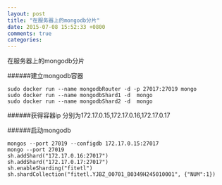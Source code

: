 ```yaml
---
layout: post
title: "在服务器上的mongodb分片"
date: 2015-07-08 15:52:33 +0800
comments: true
categories: 
---
```


在服务器上的mongodb分片

######建立mongodb容器

	sudo docker run --name mongodbRouter -d -p 27017:27019 mongo
	sudo docker run --name mongodbShard1 -d  mongo
	sudo docker run --name mongodbShard2 -d  mongo

######获得容器ip
分别为172.17.0.15,172.17.0.16,172.17.0.17

######启动mongodb

	mongos --port 27019 --configdb 172.17.0.15:27017
	mongo --port 27019
	sh.addShard("172.17.0.16:27017")
	sh.addShard("172.17.0.17:27017")
	sh.enableSharding("fitetl")
	sh.shardCollection("fitetl.YJBZ_00701_B0349H245010001", {"NUM":1})